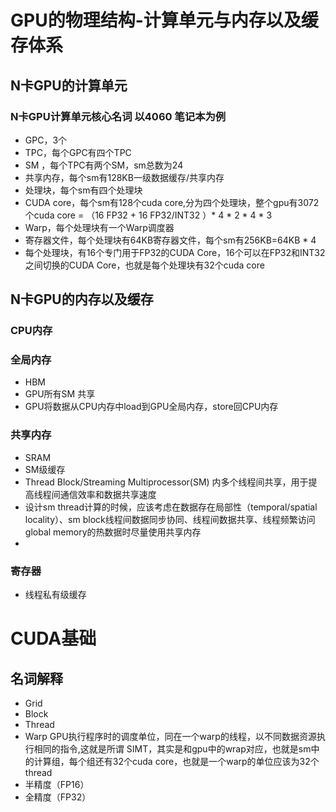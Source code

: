 # GPU的物理结构-计算单元与内存以及缓存体系

## N卡GPU的计算单元
### N卡GPU计算单元核心名词 以4060 笔记本为例
- GPC，3个
- TPC，每个GPC有四个TPC
- SM ，每个TPC有两个SM，sm总数为24
- 共享内存，每个sm有128KB一级数据缓存/共享内存
- 处理块，每个sm有四个处理块
- CUDA core，每个sm有128个cuda core,分为四个处理块，整个gpu有3072个cuda core = （16 FP32 + 16 FP32/INT32 ）* 4 * 2 * 4 * 3
- Warp，每个处理块有一个Warp调度器
- 寄存器文件，每个处理块有64KB寄存器文件，每个sm有256KB=64KB * 4
- 每个处理块，有16个专门用于FP32的CUDA Core，16个可以在FP32和INT32之间切换的CUDA Core，也就是每个处理块有32个cuda core
## N卡GPU的内存以及缓存
### CPU内存
### 全局内存
- HBM
- GPU所有SM 共享
- GPU将数据从CPU内存中load到GPU全局内存，store回CPU内存
### 共享内存 
- SRAM
- SM级缓存
- Thread Block/Streaming Multiprocessor(SM) 内多个线程间共享，用于提高线程间通信效率和数据共享速度
- 设计sm thread计算的时候，应该考虑在数据存在局部性（temporal/spatial locality）、sm block线程间数据同步协同、线程间数据共享、线程频繁访问global memory的热数据时尽量使用共享内存
- 
### 寄存器
- 线程私有级缓存

# CUDA基础
## 名词解释
- Grid
- Block
- Thread
- Warp GPU执行程序时的调度单位，同在一个warp的线程，以不同数据资源执行相同的指令,这就是所谓 SIMT，其实是和gpu中的wrap对应，也就是sm中的计算组，每个组还有32个cuda core，也就是一个warp的单位应该为32个thread
- 半精度（FP16）
- 全精度（FP32）
